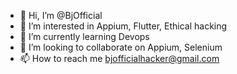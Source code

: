 - 👋 Hi, I’m @BjOfficial
- 👀 I’m interested in Appium, Flutter, Ethical hacking
- 🌱 I’m currently learning Devops
- 💞️ I’m looking to collaborate on Appium, Selenium
- 📫 How to reach me bjofficialhacker@gmail.com

<!---
BjOfficial/BjOfficial is a ✨ special ✨ repository because its `README.md` (this file) appears on your GitHub profile.
You can click the Preview link to take a look at your changes.
--->
